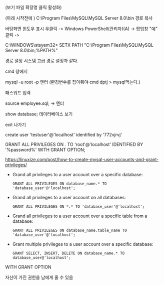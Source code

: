 (보기 파일 확장명 클릭 활성화)

(아래 시작전에 ) C:\Program Files\MySQL\MySQL Server 8.0\bin 경로 복사 

바탕화면 윈도우 표시 우클릭 -> Windows PowerShell(관리자)(A) -> 팝업창 "예" 클릭 -> 

C:\WINDOWS\stsyem32>  SETX PATH "C:\Program Files\MySQL\MySQL Server 8.0\bin;%PATH%"

경로 설정 시스템 고급 경로 설정과 같다.





cmd 창에서

mysql -u root -p 엔터 (환경변수를 잡아줘야 cmd dptj > mysql먹는다.)

패스워드 입력





source employee.sql;  -> 엔터

show database; 데이터베이스 보기

exit 나가기





create user 'testuser'@'localhost' identified by '772vjrvj'

GRANT ALL PRIVILEGES ON *.* TO 'root'@'localhost' IDENTIFIED BY '%password%' WITH GRANT OPTION;





https://linuxize.com/post/how-to-create-mysql-user-accounts-and-grant-privileges/

- Grand all privileges to a user account over a specific database:

  ```
  GRANT ALL PRIVILEGES ON database_name.* TO 'database_user'@'localhost';
  ```

- Grand all privileges to a user account on all databases:

  ```
  GRANT ALL PRIVILEGES ON *.* TO 'database_user'@'localhost';
  ```

- Grand all privileges to a user account over a specific table from a database:

  ```
  GRANT ALL PRIVILEGES ON database_name.table_name TO 'database_user'@'localhost';
  ```

- Grant multiple privileges to a user account over a specific database:

  ```
  GRANT SELECT, INSERT, DELETE ON database_name.* TO database_user@'localhost';
  ```

WITH GRANT OPTION

자신이 가진 권한을 남에게 줄 수 있음